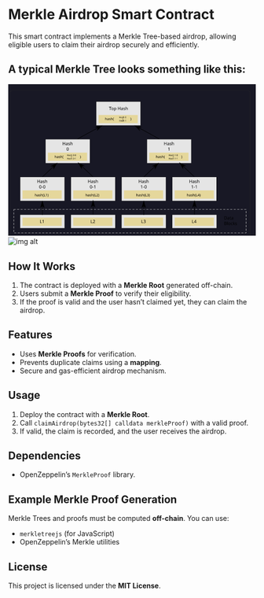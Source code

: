 # Merkle Airdrop Smart Contract

This smart contract implements a Merkle Tree-based airdrop, allowing eligible users to claim their airdrop securely and efficiently.
## A typical Merkle Tree looks something like this:
![alt text](image.png)
![img alt]()
## How It Works
1. The contract is deployed with a **Merkle Root** generated off-chain.
2. Users submit a **Merkle Proof** to verify their eligibility.
3. If the proof is valid and the user hasn’t claimed yet, they can claim the airdrop.

## Features
- Uses **Merkle Proofs** for verification.
- Prevents duplicate claims using a **mapping**.
- Secure and gas-efficient airdrop mechanism.

## Usage
1. Deploy the contract with a **Merkle Root**.
2. Call `claimAirdrop(bytes32[] calldata merkleProof)` with a valid proof.
3. If valid, the claim is recorded, and the user receives the airdrop.

## Dependencies
- OpenZeppelin’s `MerkleProof` library.

## Example Merkle Proof Generation
Merkle Trees and proofs must be computed **off-chain**. You can use:
- `merkletreejs` (for JavaScript)
- OpenZeppelin’s Merkle utilities

## License
This project is licensed under the **MIT License**.
